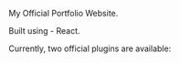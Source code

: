 My Official Portfolio Website.

Built using - React.

Currently, two official plugins are available:


